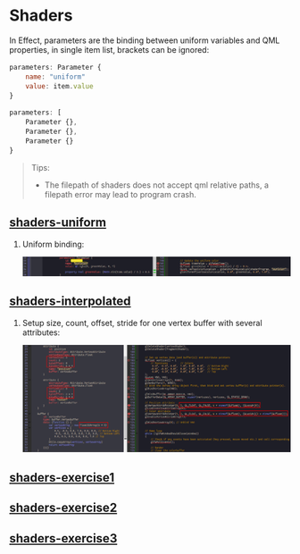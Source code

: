 Shaders
=======

In Effect, parameters are the binding between uniform variables and QML properties, in single item list, brackets can be ignored:

```qml
parameters: Parameter {
	name: "uniform"
	value: item.value
}
```

```qml
parameters: [
	Parameter {},
	Parameter {},
	Parameter {}
}
```

> Tips:
>
> -	The filepath of shaders does not accept qml relative paths, a filepath error may lead to program crash.

[shaders-uniform](../qml/shaders-uniform.qml)
---------------------------------------------

1.	Uniform binding:

	![](img/shaders-uniform.0.png)

[shaders-interpolated](../qml/shaders-interpolated.qml)
-------------------------------------------------------

1.	Setup size, count, offset, stride for one vertex buffer with several attributes:

	![](img/shaders-interpolated.0.png)

[shaders-exercise1](../qml/shaders-exercise1.qml)
-------------------------------------------------

[shaders-exercise2](../qml/shaders-exercise2.qml)
-------------------------------------------------

[shaders-exercise3](../qml/shaders-exercise3.qml)
-------------------------------------------------

